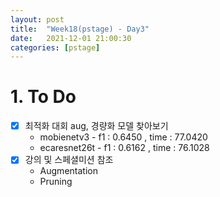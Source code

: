 ```yaml
---
layout: post
title:  "Week18(pstage) - Day3"
date:   2021-12-01 21:00:30
categories: [pstage]
---
```

 
# 1. To Do
* [x] 최적화 대회 aug, 경량화 모델 찾아보기
    * mobienetv3 - f1 : 0.6450 , time : 77.0420
    * ecaresnet26t - f1 : 0.6162 , time : 76.1028
* [x] 강의 및 스페셜미션 참조
    * Augmentation
    * Pruning

